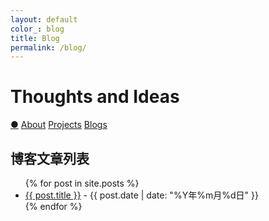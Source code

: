 ```yaml
---
layout: default
color_: blog
title: Blog
permalink: /blog/
---
```



<r-grid class="main" columns=6 columns-s=4 columns-xs=2>

<r-cell order="-10" span=4 span-s=2>
  <h1>Thoughts and Ideas</h1>
</r-cell>

<r-cell order="-9" class="menu" span=2 span-s=2>
  <div class='focus4'>
    <a href="/">&#x25CF;</a>
    <a href="/about/">About</a>
    <a href="/project/">Projects</a>
    <a href="/blog/">Blogs</a>
  </div>
</r-cell>
</r-grid>

<!-- 在这里添加博客文章列表 -->
<r-grid columns=6 columns-s=4 columns-xs=2>
<r-cell span=6>
  <h2>博客文章列表</h2>
  <ul>
    {% for post in site.posts %}
      <li>
        <a href="{{ post.url | relative_url }}">{{ post.title }}</a>
        - {{ post.date | date: "%Y年%m月%d日" }}
      </li>
    {% endfor %}
  </ul>
</r-cell>
</r-grid>